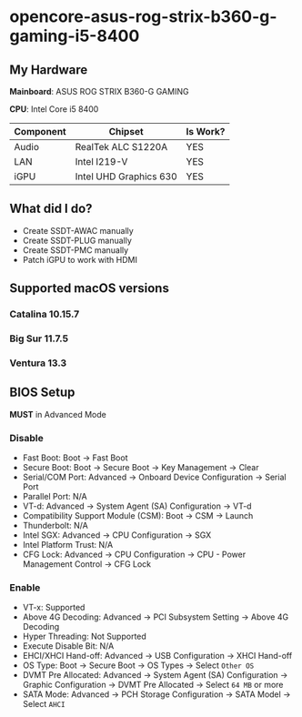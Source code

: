 # opencore-asus-rog-strix-b360-g-gaming-i5-8400
## My Hardware
**Mainboard**: ASUS ROG STRIX B360-G GAMING

**CPU**: Intel Core i5 8400

| Component     | Chipset                       | Is Work? |
| ------------- |-------------------------------|----------|
| Audio         | RealTek ALC S1220A            | YES      |
| LAN           | Intel I219-V                  | YES      |
| iGPU          | Intel UHD Graphics 630        | YES      |

## What did I do?
- Create SSDT-AWAC manually
- Create SSDT-PLUG manually
- Create SSDT-PMC manually
- Patch iGPU to work with HDMI

## Supported macOS versions

### Catalina 10.15.7

### Big Sur 11.7.5

### Ventura 13.3

## BIOS Setup

**MUST** in Advanced Mode

### Disable

- Fast Boot: Boot -> Fast Boot
- Secure Boot: Boot -> Secure Boot -> Key Management -> Clear
- Serial/COM Port: Advanced -> Onboard Device Configuration -> Serial Port
- Parallel Port: N/A
- VT-d: Advanced -> System Agent (SA) Configuration -> VT-d
- Compatibility Support Module (CSM): Boot -> CSM -> Launch
- Thunderbolt: N/A
- Intel SGX: Advanced -> CPU Configuration -> SGX
- Intel Platform Trust: N/A
- CFG Lock: Advanced -> CPU Configuration -> CPU - Power Management Control -> CFG Lock

### Enable

- VT-x: Supported
- Above 4G Decoding: Advanced -> PCI Subsystem Setting -> Above 4G Decoding
- Hyper Threading: Not Supported
- Execute Disable Bit: N/A
- EHCI/XHCI Hand-off: Advanced -> USB Configuration -> XHCI Hand-off
- OS Type: Boot -> Secure Boot -> OS Types -> Select `Other OS`
- DVMT Pre Allocated: Advanced -> System Agent (SA) Configuration -> Graphic Configuration ->  DVMT Pre Allocated -> Select `64 MB` or more
- SATA Mode: Advanced -> PCH Storage Configuration -> SATA Model -> Select `AHCI`
